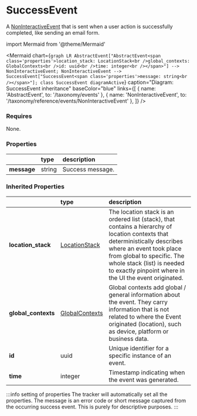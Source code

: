 # SuccessEvent

A [NonInteractiveEvent](/taxonomy/reference/events/NonInteractiveEvent.md) that is sent when a user action is successfully completed, like sending an email form.

import Mermaid from '@theme/Mermaid'

<Mermaid chart={`
    graph LR
      AbstractEvent["AbstractEvent<span class='properties'>location_stack: LocationStack<br />global_contexts: GlobalContexts<br />id: uuid<br />time: integer<br /></span>"] --> NonInteractiveEvent;
      NonInteractiveEvent -->       SuccessEvent["SuccessEvent<span class='properties'>message: string<br /></span>"];
    class SuccessEvent diagramActive
  `}
  caption="Diagram: SuccessEvent inheritance"
  baseColor="blue"
  links={[
{ name: 'AbstractEvent', to: '/taxonomy/events' }, { name: 'NonInteractiveEvent', to: '/taxonomy/reference/events/NonInteractiveEvent' },   ]}
/>

### Requires

None.

### Properties

|             | type   | description      |
|:------------|:-------|:-----------------|
| **message** | string | Success message. |
### Inherited Properties

|                      | type                                                       | description                                                                                                                                                                                                                                                                  |
|:---------------------|:-----------------------------------------------------------|:-----------------------------------------------------------------------------------------------------------------------------------------------------------------------------------------------------------------------------------------------------------------------------|
| **location\_stack**  | [LocationStack](/taxonomy/reference/types/LocationStack)   | The location stack is an ordered list (stack), that contains a hierarchy of location contexts that deterministically describes where an event took place from global to specific. The whole stack (list) is needed to exactly pinpoint where in the UI the event originated. |
| **global\_contexts** | [GlobalContexts](/taxonomy/reference/types/GlobalContexts) | Global contexts add global / general information about the event. They carry information that is not related to where the Event originated (location), such as device, platform or business data.                                                                            |
| **id**               | uuid                                                       | Unique identifier for a specific instance of an event.                                                                                                                                                                                                                       |
| **time**             | integer                                                    | Timestamp indicating when the event was generated.                                                                                                                                                                                                                           |

:::info setting of properties
The tracker will automatically set all the properties. The message is an error code or short message captured from the occurring success event. This is purely for descriptive purposes.
:::
